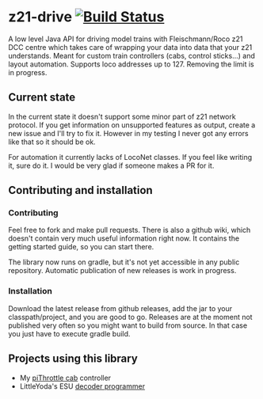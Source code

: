 # z21-drive [![Build Status](https://travis-ci.org/grizeldi/z21-drive.svg?branch=main)](https://travis-ci.org/grizeldi/z21-drive)
A low level Java API for driving model trains with Fleischmann/Roco z21 DCC centre
which takes care of wrapping your data into data that your z21 understands.
Meant for custom train controllers (cabs, control sticks...) and layout automation.
Supports loco addresses up to 127. Removing the limit is in progress.

## Current state
In the current state it doesn't support some minor part of z21 network protocol.
If you get information on unsupported features as output, create a new issue and
I'll try to fix it. However in my testing I never got any errors like that so it should be ok.

For automation it currently lacks of LocoNet classes. If you feel like writing it, sure do it.
I would be very glad if someone makes a PR for it.


## Contributing and installation
### Contributing
Feel free to fork and make pull requests. There is also a github wiki, which doesn't contain
very much useful information right now. It contains the getting started guide, so you
can start there.

The library now runs on gradle, but it's not yet accessible in any public repository. Automatic
publication of new releases is work in progress.

### Installation
Download the latest release from github releases, add the jar to your classpath/project,
and you are good to go. Releases are at the moment not published very often so you might
want to build from source. In that case you just have to execute gradle build.

## Projects using this library
 * My [piThrottle cab](https://www.youtube.com/watch?v=QLCxUc9zQ6g) controller
 * LittleYoda's ESU [decoder programmer](https://github.com/littleyoda/ly-Z21-Tool)
